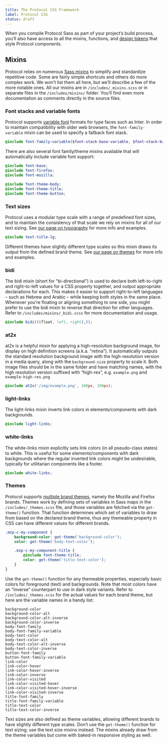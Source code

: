 ```yaml
---
title: The Protocol CSS Framework
label: Protocol CSS
status: draft
---
```


When you compile Protocol Sass as part of your project’s build process, you’ll
also have access to all the mixins, functions, and [design tokens](/docs/fundamentals/design-tokens)
that style Protocol components.

## Mixins

Protocol relies on numerous [Sass mixins](https://sass-lang.com/documentation/at-rules/mixin)
to simplify and standardize repetitive code. Some are fairly simple shortcuts and
others do more complex work. We won’t list them all here, but we’ll describe a
few of the more notable ones. All our mixins are in `/includes/_mixins.scss` or
in separate files in the `/includes/mixins/` folder. You’ll find even more
documentation as comments directly in the source files.

### Font stacks and variable fonts

Protocol supports [variable font](https://developer.mozilla.org/en-US/docs/Web/CSS/CSS_Fonts/Variable_Fonts_Guide)
formats for type faces such as Inter. In order to maintain compatibility with
older web browsers, the `font-family-variable` mixin can be used to specify a
fallback font stack.

```scss
@include font-family-variable($font-stack-base-variable, $font-stack-base);
```

There are also several font family/theme mixins available that will
automatically include variable font support:

```scss
@include font-base;
@include font-firefox;
@include font-mozilla;

@include font-theme-body;
@include font-theme-title;
@include font-theme-button;
```

### Text sizes
Protocol uses a modular type scale with a range of predefined font sizes, and to
maintain the consistency of that scale we rely on mixins for all of our text
sizing. See [our page on typography](/docs/fundamentals/typography) for more info
and examples.

```scss
@include text-title-lg;
```

Different themes have slightly different type scales so this mixin draws its
output from the defined brand theme. See [our page on themes](/docs/fundamentals/brand-themes)
for more info and examples.

### bidi
The bidi mixin (short for “bi-directional”) is used to declare both left-to-right
and right-to-left values for a CSS property together, and output appropriate
declarations for each. This makes it easier to support right-to-left languages –
such as Hebrew and Arabic – while keeping both styles in the same place. Whenever
you’re floating or aligning something to one side, you might prefer to use the
bidi mixin to reverse that direction for other languages. Refer to
`/includes/mixins/_bidi.scss` for more documentation and usage.

```scss
@include bidi(((float, left, right),));
```

### at2x
at2x is a helpful mixin for applying a high-resolution background image, for
display on high definition screens (a.k.a. “retina”). It automatically outputs
the standard resolution background image with the high-resolution version in a
media query, along with the `background-size` property to scale it. Both image
files should be in the same folder and have matching names, with the high
resolution version suffixed with “high-res”, e.g. `example.png` and
`example-high-res.png`

```scss
@include at2x('/img/example.png', 100px, 100px);
```

### light-links
The light-links mixin inverts link colors in elements/components with dark
backgrounds.

```scss
@include light-links;
```

### white-links
The white-links mixin explicitly sets link colors (in all pseudo-class states) to
white. This is useful for some elements/components with dark backgrounds where
the regular inverted link colors might be undesirable, typically for utilitarian
components like a footer.

```scss
@include white-links;
```

### Themes

Protocol supports [multiple brand themes](/docs/fundamentals/brand-themes), namely
the Mozilla and Firefox brands. Themes work by defining sets of variables in Sass
maps in the `/includes/_themes.scss` file, and those variables are fetched via
the `get-theme()` function. That function determines which set of variables to
draw from based on the declared brand theme, thus any themeable property in CSS
can have different values for different brands.

```scss
.mzp-c-my-component {
    background-color: get-theme('background-color');
    color: get-theme('body-text-color');

    .mzp-c-my-component-title {
        @include font-theme-title;
        color: get-theme('title-text-color');
    }
}
```

Use the `get-theme()` function for any themeable properties, especially basic
colors for foreground (text) and backgrounds. Note that most colors have an
“inverse” counterpart to use in dark style variants. Refer to `/includes/_themes.scss`
for the actual values for each brand theme, but here are the variable names in a
handy list:

```text
background-color
background-color-alt
background-color-alt-inverse
background-color-inverse
body-font-family
body-font-family-variable
body-text-color
body-text-color-alt
body-text-color-alt-inverse
body-text-color-inverse
button-font-family
button-font-family-variable
link-color
link-color-hover
link-color-hover-inverse
link-color-inverse
link-color-visited
link-color-visited-hover
link-color-visited-hover-inverse
link-color-visited-inverse
title-font-family
title-font-family-variable
title-text-color
title-text-color-inverse
```

Text sizes are also defined as theme variables, allowing different brands to have
slightly different type scales. Don’t use the `get-theme()` function for text
sizing; use the text size mixins instead. The mixins already draw from the theme
variables but come with baked-in responsive styling as well.

